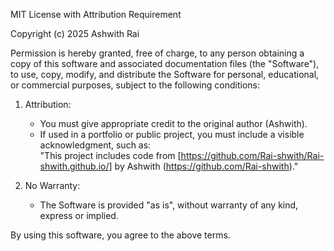 MIT License with Attribution Requirement

Copyright (c) 2025 Ashwith Rai

Permission is hereby granted, free of charge, to any person obtaining a copy of this software and associated documentation files (the "Software"), to use, copy, modify, and distribute the Software for personal, educational, or commercial purposes, subject to the following conditions:

1. Attribution: 
   - You must give appropriate credit to the original author (Ashwith).
   - If used in a portfolio or public project, you must include a visible acknowledgment, such as:  
     "This project includes code from [https://github.com/Rai-shwith/Rai-shwith.github.io/] by Ashwith (https://github.com/Rai-shwith)."

2. No Warranty: 
   - The Software is provided "as is", without warranty of any kind, express or implied.

By using this software, you agree to the above terms.
